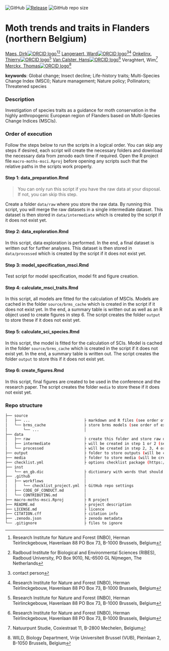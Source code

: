 <!-- badges: start -->
![GitHub](https://img.shields.io/github/license/inbo/macro-moths-msci)
[![Release](https://img.shields.io/github/release/inbo/macro-moths-msci.svg)](https://github.com/inbo/macro-moths-msci/releases)
![GitHub repo size](https://img.shields.io/github/repo-size/inbo/macro-moths-msci)
<!-- badges: end -->

# Moth trends and traits in Flanders (northern Belgium)

[Maes, Dirk![ORCID logo](https://info.orcid.org/wp-content/uploads/2019/11/orcid_16x16.png)](https://orcid.org/0000-0002-7947-3788)[^INBO][^RIBES]
[Langeraert, Ward![ORCID logo](https://info.orcid.org/wp-content/uploads/2019/11/orcid_16x16.png)](https://orcid.org/0000-0002-5900-8109)[^cre][^INBO]
[Onkelinx, Thierry![ORCID logo](https://info.orcid.org/wp-content/uploads/2019/11/orcid_16x16.png)](https://orcid.org/0000-0001-8804-4216)[^INBO]
[Van Calster, Hans![ORCID logo](https://info.orcid.org/wp-content/uploads/2019/11/orcid_16x16.png)](https://orcid.org/0000-0001-8595-8426)[^INBO]
Veraghtert, Wim[^Natuurpunt]
[Merckx, Thomas![ORCID logo](https://info.orcid.org/wp-content/uploads/2019/11/orcid_16x16.png)](https://orcid.org/0000-0002-6195-3302)[^VUB]

[^cre]: contact person
[^INBO]: Research Institute for Nature and Forest (INBO), Herman Teirlinckgebouw, Havenlaan 88 PO Box 73, B-1000 Brussels, Belgium
[^RIBES]: Radboud Institute for Biological and Environmental Sciences (RIBES), Radboud University, PO Box 9010, NL-6500 GL Nijmegen, The Netherlands
[^Natuurpunt]: Natuurpunt Studie, Coxiestraat 11, B-2800 Mechelen, Belgium
[^VUB]: WILD, Biology Department, Vrije Universiteit Brussel (VUB), Pleinlaan 2, B-1050 Brussels, Belgium

**keywords**: Global change; Insect decline; Life-history traits; Multi-Species Change Index (MSCI); Nature management; Nature policy; Pollinators; Threatened species

<!-- community: inbo -->

### Description
<!-- description: start -->
Investigation of species traits as a guidance for moth conservation in the highly anthropogenic European region of Flanders based on Multi-Species Change Indices (MSCIs).
<!-- description: end -->

### Order of execution

Follow the steps below to run the scripts in a logical order.
You can skip any steps if desired, each script will create the necessary folders and download the necessary data from zenodo each time if required.
Open the R project file `macro-moths-msci.Rproj` before opening any scripts such that the relative paths in the scripts work properly.

#### Step 1: data_preparation.Rmd

> You can only run this script if you have the raw data at your disposal. If not, you can skip this step.

Create a folder `data/raw` where you store the raw data.
By running this script, you will merge the raw datasets in a single intermediate dataset.
This dataset is then stored in `data/intermediate` which is created by the script if it does not exist yet.

#### Step 2: data_exploration.Rmd

In this script, data exploration is performed.
In the end, a final dataset is written out for further analyses.
This dataset is then stored in `data/processed` which is created by the script if it does not exist yet.

#### Step 3: model_specification_msci.Rmd

Test script for model specification, model fit and figure creation.

#### Step 4: calculate_msci_traits.Rmd

In this script, all models are fitted for the calculation of MSCIs.
Models are cached in the folder `source/brms_cache` which is created in the script if it does not exist yet.
In the end, a summary table is written out as well as an R object used to create figures in step 6.
The script creates the folder `output` to store these if it does not exist yet.

#### Step 5: calculate_sci_species.Rmd

In this script, the model is fitted for the calculation of SCIs.
Model is cached in the folder `source/brms_cache` which is created in the script if it does not exist yet.
In the end, a summary table is written out.
The script creates the folder `output` to store this if it does not exist yet.

#### Step 6: create_figures.Rmd

In this script, final figures are created to be used in the conference and the research paper.
The script creates the folder `media` to store these if it does not exist yet.


### Repo structure

```bash
├── source
│   ├── ...                        ├ markdown and R files (see order of execution)
│   └── brms_cache                 ├ store brms models (see order of execution)
│       └── ...                    │
├── data
│   ├── raw                        ├ create this folder and store raw data if at your disposal
│   ├── intermediate               ├ will be created in step 1 or 2 (see order of execution)
│   └── processed                  ├ will be created in step 2, 3, 4 or 5 (see order of execution)
├── output                         ├ folder to store outputs (will be created in step 4, 5 or 6)
├── media                          ├ folder to store media (will be created in step 6)
├── checklist.yml                  ├ options checklist package (https://github.com/inbo/checklist)
├── inst
│   └── en_gb.dic                  ├ dictionary with words that should not be checked by the checklist package
├── .github                        │ 
│   ├── workflows                  │ 
│   │   └── checklist_project.yml  ├ GitHub repo settings
│   ├── CODE_OF_CONDUCT.md         │ 
│   └── CONTRIBUTING.md            │
├── macro-moths-msci.Rproj         ├ R project
├── README.md                      ├ project description
├── LICENSE.md                     ├ licence
├── CITATION.cff                   ├ citation info
├── .zenodo.json                   ├ zenodo metadata
└── .gitignore                     ├ files to ignore
```
